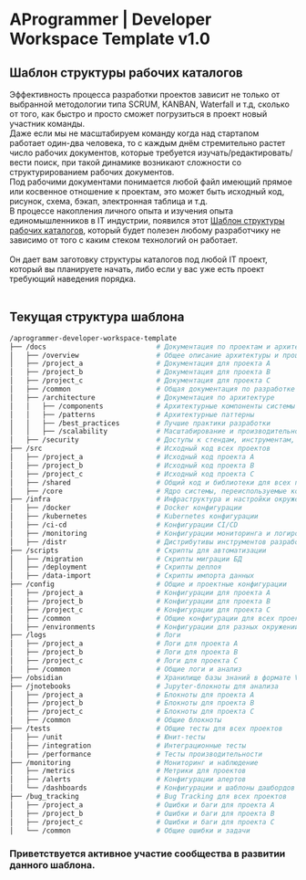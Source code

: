 # AProgrammer | Developer Workspace Template v1.0

## Шаблон структуры рабочих каталогов
Эффективность процесса разработки проектов зависит не только от выбранной методологии типа SCRUM, KANBAN, Waterfall и т.д, сколько от того, как быстро и просто сможет погрузиться в проект новый участник команды.<br>
Даже если мы не масштабируем команду когда над стартапом работает один-два человека, то с каждым днём стремительно растет число рабочих документов, которые требуется изучать/редактировать/вести поиск, при такой динамике возникают сложности со структурированием рабочих документов.<br>
Под рабочими документами понимается любой файл имеющий прямое или косвенное отношение к проектам, это может быть исходный код, рисунок, схема, бэкап, электронная таблица и т.д.<br>
В процессе накопления личного опыта и изучения опыта единомышленников в IT индустрии, появился этот [Шаблон структуры рабочих каталогов](), который будет полезен любому разработчику не зависимо от того с каким стеком технологий он работает.<br><br>
Он дает вам заготовку структуры каталогов под любой IT проект, который вы планируете начать, либо если у вас уже есть проект требующий наведения порядка.<br><br>

## Текущая структура шаблона

```bash
/aprogrammer-developer-workspace-template
├── /docs                           # Документация по проектам и архитектуре
│   ├── /overview                   # Общее описание архитектуры и процессов
│   ├── /project_a                  # Документация для проекта A
│   ├── /project_b                  # Документация для проекта B
│   ├── /project_c                  # Документация для проекта C
│   ├── /common                     # Общая документация по разработке
│   ├── /architecture               # Документация по архитектуре
│   │   ├── /components             # Архитектурные компоненты системы
│   │   ├── /patterns               # Архитектурные паттерны
│   │   ├── /best_practices         # Лучшие практики разработки
│   │   ├── /scalability            # Масштабирование и производительность
│   ├── /security                   # Доступы к стендам, инструментам, контурам
├── /src                            # Исходный код всех проектов
│   ├── /project_a                  # Исходный код проекта A
│   ├── /project_b                  # Исходный код проекта B
│   ├── /project_c                  # Исходный код проекта C
│   ├── /shared                     # Общий код и библиотеки для всех проектов
│   ├── /core                       # Ядро системы, переиспользуемые компоненты
├── /infra                          # Инфраструктура и настройки окружений
│   ├── /docker                     # Docker конфигурации
│   ├── /kubernetes                 # Kubernetes конфигурации
│   ├── /ci-cd                      # Конфигурации CI/CD
│   ├── /monitoring                 # Конфигурации мониторинга и логирования
│   ├── /distr                      # Дистрибутивы инструментов разработки
├── /scripts                        # Скрипты для автоматизации
│   ├── /migration                  # Скрипты миграции БД
│   ├── /deployment                 # Скрипты деплоя
│   ├── /data-import                # Скрипты импорта данных
├── /config                         # Общие и проектные конфигурации
│   ├── /project_a                  # Конфигурации для проекта A
│   ├── /project_b                  # Конфигурации для проекта B
│   ├── /project_c                  # Конфигурации для проекта C
│   ├── /common                     # Общие конфигурации для всех проектов
│   ├── /environments               # Конфигурации для разных окружений (dev, prod, staging)
├── /logs                           # Логи
│   ├── /project_a                  # Логи для проекта A
│   ├── /project_b                  # Логи для проекта B
│   ├── /project_c                  # Логи для проекта C
│   ├── /common                     # Общие логи и анализ
├── /obsidian                       # Хранилище базы знаний в формате Vault Obsidian
├── /jnotebooks                     # Jupyter-блокноты для анализа
│   ├── /project_a                  # Блокноты для проекта A
│   ├── /project_b                  # Блокноты для проекта B
│   ├── /project_c                  # Блокноты для проекта C
│   ├── /common                     # Общие блокноты
├── /tests                          # Общие тесты для всех проектов
│   ├── /unit                       # Юнит-тесты
│   ├── /integration                # Интеграционные тесты
│   ├── /performance                # Тесты производительности
├── /monitoring                     # Мониторинг и наблюдение
│   ├── /metrics                    # Метрики для проектов
│   ├── /alerts                     # Конфигурации алертов
│   └── /dashboards                 # Конфигурации и шаблоны дашбордов
├── /bug_tracking                   # Bug Tracking для всех проектов
│   ├── /project_a                  # Ошибки и баги для проекта A
│   ├── /project_b                  # Ошибки и баги для проекта B
│   ├── /project_c                  # Ошибки и баги для проекта C
│   └── /common                     # Общие ошибки и задачи


```


### Приветствуется активное участие сообщества в развитии данного шаблона.
